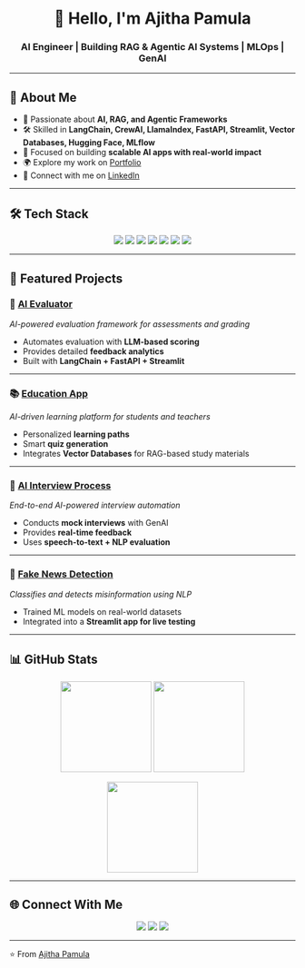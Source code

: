 <!-- Banner -->
<h1 align="center">👋 Hello, I'm Ajitha Pamula</h1>
<h3 align="center">AI Engineer | Building RAG & Agentic AI Systems | MLOps | GenAI</h3>

---

## 🌟 About Me
- 🚀 Passionate about **AI, RAG, and Agentic Frameworks**  
- 🛠 Skilled in **LangChain, CrewAI, LlamaIndex, FastAPI, Streamlit, Vector Databases, Hugging Face, MLflow**  
- 🎯 Focused on building **scalable AI apps with real-world impact**  
- 🌍 Explore my work on [Portfolio](https://ajithapamula.streamlit.app)  
- 💼 Connect with me on [LinkedIn](https://linkedin.com/in/ajithapamula)  

---

## 🛠 Tech Stack
<p align="center">
  <img src="https://skillicons.dev/icons?i=python,docker,fastapi,git,github,vscode" />
  <img src="https://img.shields.io/badge/LangChain-0A0A0A?style=for-the-badge" />
  <img src="https://img.shields.io/badge/CrewAI-333333?style=for-the-badge" />
  <img src="https://img.shields.io/badge/LlamaIndex-FF9900?style=for-the-badge" />
  <img src="https://img.shields.io/badge/Streamlit-FF4B4B?style=for-the-badge&logo=streamlit&logoColor=white" />
  <img src="https://img.shields.io/badge/MLflow-0194E2?style=for-the-badge&logo=mlflow&logoColor=white" />
  <img src="https://img.shields.io/badge/HuggingFace-F7931E?style=for-the-badge&logo=huggingface&logoColor=white" />
</p>

---

## 🚀 Featured Projects

### 🧠 [AI Evaluator](https://github.com/ajithapamula/AI-Evaluator)  
*AI-powered evaluation framework for assessments and grading*  
- Automates evaluation with **LLM-based scoring**  
- Provides detailed **feedback analytics**  
- Built with **LangChain + FastAPI + Streamlit**

---

### 📚 [Education App](https://github.com/ajithapamula/Edu-App)  
*AI-driven learning platform for students and teachers*  
- Personalized **learning paths**  
- Smart **quiz generation**  
- Integrates **Vector Databases** for RAG-based study materials  

---

### 🤖 [AI Interview Process](https://github.com/ajithapamula/AI-Interview-Process)  
*End-to-end AI-powered interview automation*  
- Conducts **mock interviews** with GenAI  
- Provides **real-time feedback**  
- Uses **speech-to-text + NLP evaluation**

---

### 📰 [Fake News Detection](https://github.com/ajithapamula/Fake-News-Detection)  
*Classifies and detects misinformation using NLP*  
- Trained ML models on real-world datasets  
- Integrated into a **Streamlit app for live testing**

---

## 📊 GitHub Stats
<p align="center">
  <img src="https://github-readme-stats.vercel.app/api?username=ajithapamula&show_icons=true&theme=radical" height="160"/>
  <img src="https://github-readme-streak-stats.herokuapp.com/?user=ajithapamula&theme=radical" height="160"/>
</p>

<p align="center">
  <img src="https://github-readme-stats.vercel.app/api/top-langs/?username=ajithapamula&layout=compact&theme=radical" height="160"/>
</p>

---

## 🌐 Connect With Me
<p align="center">
  <a href="https://ajithapamula.streamlit.app"><img src="https://img.shields.io/badge/Portfolio-9146FF?style=for-the-badge&logo=About.me&logoColor=white" /></a>
  <a href="https://linkedin.com/in/ajithapamula"><img src="https://img.shields.io/badge/LinkedIn-0077B5?style=for-the-badge&logo=linkedin&logoColor=white" /></a>
  <a href="mailto:ajithapamula@example.com"><img src="https://img.shields.io/badge/Email-D14836?style=for-the-badge&logo=gmail&logoColor=white" /></a>
</p>

---

⭐️ From [Ajitha Pamula](https://github.com/ajithapamula)
